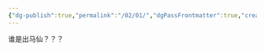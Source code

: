 ```yaml
---
{"dg-publish":true,"permalink":"/02/01/","dgPassFrontmatter":true,"created":"2024-11-30T18:05:50.904+08:00","updated":"2024-12-02T18:53:24.820+08:00"}
---
```


谁是出马仙？？？

